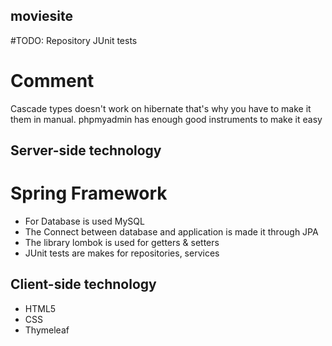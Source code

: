 ## moviesite

#TODO: Repository JUnit tests

# Comment
Cascade types doesn't work on hibernate that's why you have to make it them in manual. phpmyadmin has enough good instruments to make it easy

## Server-side technology
# Spring Framework
* For Database is used MySQL
* The Connect between database and application is made it  through JPA
* The library lombok is used for getters & setters 
* JUnit tests are makes for repositories, services

## Client-side technology
* HTML5 
* CSS
* Thymeleaf
